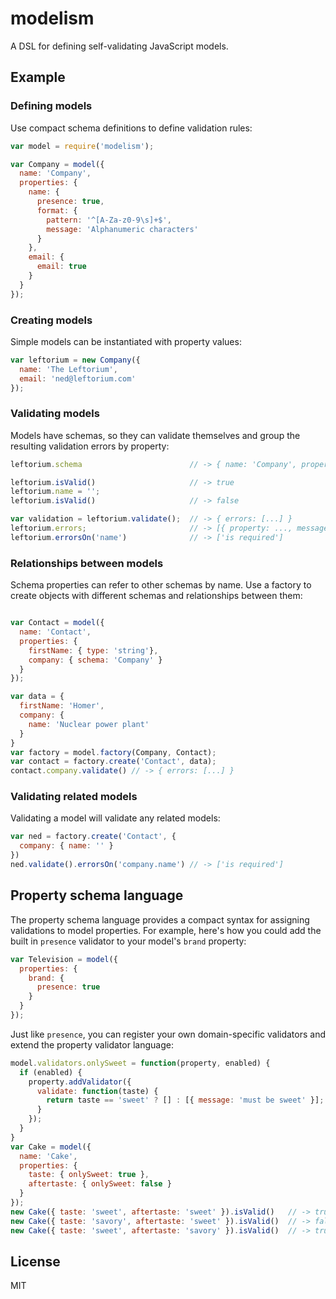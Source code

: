 # modelism

A DSL for defining self-validating JavaScript models.

## Example

### Defining models

Use compact schema definitions to define validation rules:

```JavaScript
var model = require('modelism');

var Company = model({
  name: 'Company',
  properties: {
    name: {
      presence: true,
      format: {
        pattern: '^[A-Za-z0-9\s]+$',
        message: 'Alphanumeric characters'
      }
    },
    email: {
      email: true
    }
  }
});
```

### Creating models

Simple models can be instantiated with property values:

```JavaScript
var leftorium = new Company({
  name: 'The Leftorium',
  email: 'ned@leftorium.com'
});
```

### Validating models

Models have schemas, so they can validate themselves and group the resulting
validation errors by property:

```JavaScript
leftorium.schema                        // -> { name: 'Company', properties: [...] }

leftorium.isValid()                     // -> true
leftorium.name = '';
leftorium.isValid()                     // -> false

var validation = leftorium.validate();  // -> { errors: [...] }
leftorium.errors;                       // -> [{ property: ..., message: ... }, ...]
leftorium.errorsOn('name')              // -> ['is required']
```

### Relationships between models

Schema properties can refer to other schemas by name. Use a factory to create
objects with different schemas and relationships between them:

```JavaScript

var Contact = model({
  name: 'Contact',
  properties: {
    firstName: { type: 'string'},
    company: { schema: 'Company' }
  }
});

var data = {
  firstName: 'Homer',
  company: {
    name: 'Nuclear power plant'
  }
}
var factory = model.factory(Company, Contact);
var contact = factory.create('Contact', data);
contact.company.validate() // -> { errors: [...] }
```

### Validating related models

Validating a model will validate any related models:

```JavaScript
var ned = factory.create('Contact', {
  company: { name: '' }
})
ned.validate().errorsOn('company.name') // -> ['is required']
```

## Property schema language

The property schema language provides a compact syntax for assigning validations 
to model properties. For example, here's how you could add the built in
`presence` validator to your model's `brand` property:

```JavaScript
var Television = model({
  properties: {
    brand: {
      presence: true
    }
  }
});
```

Just like `presence`, you can register your own domain-specific validators and
extend the property validator language:

``` JavaScript
model.validators.onlySweet = function(property, enabled) {
  if (enabled) {
    property.addValidator({
      validate: function(taste) {
        return taste == 'sweet' ? [] : [{ message: 'must be sweet' }];
      }
    });
  }
}
var Cake = model({
  name: 'Cake',
  properties: {
    taste: { onlySweet: true },
    aftertaste: { onlySweet: false }
  }
});
new Cake({ taste: 'sweet', aftertaste: 'sweet' }).isValid()   // -> true
new Cake({ taste: 'savory', aftertaste: 'sweet' }).isValid()  // -> false
new Cake({ taste: 'sweet', aftertaste: 'savory' }).isValid()  // -> true
```

## License

MIT
